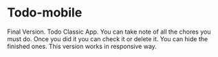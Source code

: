 <h1> Todo-mobile </h1>
Final Version.
Todo Classic App.  You can take note of all the chores you must do.
Once you did it you can check it or delete it.
You can hide the finished ones.
This version works in responsive way.
